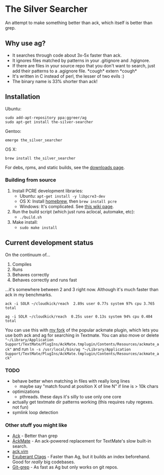 # The Silver Searcher #

An attempt to make something better than ack, which itself is better than grep.

## Why use ag? ##

* It searches through code about 3x-5x faster than ack.
* It ignores files matched by patterns in your .gitignore and .hgignore.
* If there are files in your source repo that you don't want to search, just add their patterns to a .agignore file. \*cough\* extern \*cough\*
* It's written in C instead of perl, the lesser of two evils :)
* The binary name is 33% shorter than ack!

## Installation ##
Ubuntu:

    sudo add-apt-repository ppa:ggreer/ag
    sudo apt-get install the-silver-searcher

Gentoo:

    emerge the_silver_searcher

OS X:

    brew install the_silver_searcher

For debs, rpms, and static builds, see the [downloads page](https://github.com/ggreer/the_silver_searcher/downloads).

### Building from source ###

1. Install PCRE development libraries:
    * Ubuntu: `apt-get install -y libpcre3-dev`
    * OS X: Install [homebrew](http://mxcl.github.com/homebrew/), then `brew install pcre`
    * Windows: It's complicated. See [this wiki page](https://github.com/ggreer/the_silver_searcher/wiki/Windows).
2. Run the build script (which just runs aclocal, automake, etc):
    * `./build.sh`
3. Make install:
    * `sudo make install`

## Current development status ##

On the continuum of...

1. Compiles
2. Runs
3. Behaves correctly
4. Behaves correctly and runs fast

...it's somewhere between 2 and 3 right now. Although it's much faster than ack in my benchmarks.

    ack -i SOLR ~/cloudkick/reach  2.89s user 0.77s system 97% cpu 3.765 total

    ag -i SOLR ~/cloudkick/reach  0.25s user 0.13s system 94% cpu 0.404 total

You can use this with [my fork](https://github.com/ggreer/AckMate) of the popular ackmate plugin, which lets you use both ack and ag for searching in Textmate. You can also move or delete `"~/Library/Application Support/TextMate/PlugIns/AckMate.tmplugin/Contents/Resources/ackmate_ack"` and run `ln -s /usr/local/bin/ag "~/Library/Application Support/TextMate/PlugIns/AckMate.tmplugin/Contents/Resources/ackmate_ack"`


### TODO ###
* behave better when matching in files with really long lines
  * maybe say "match found at position X of line N" if line is > 10k chars
* optimizations
  * pthreads. these days it's silly to use only one core
* actually get textmate dir patterns working (this requires ruby regexes. not fun)
* symlink loop detection

### Other stuff you might like ###
* [Ack](https://github.com/petdance/ack) - Better than grep
* [AckMate](https://github.com/protocool/AckMate) - An ack-powered replacement for TextMate's slow built-in search.
* [ack.vim](https://github.com/mileszs/ack.vim)
* [Exuberant Ctags](http://ctags.sourceforge.net/) - Faster than Ag, but it builds an index beforehand. Good for *really* big codebases.
* [Git-grep](http://book.git-scm.com/4_finding_with_git_grep.html) - As fast as Ag but only works on git repos.
